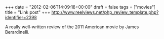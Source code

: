 +++
date = "2012-02-06T14:09:18+00:00"
draft = false
tags = ["movies"]
title = "Link post"
+++
http://www.reelviews.net/php_review_template.php?identifier=2398

A really well-written review of the 2011 American movie by James Berardinelli.
